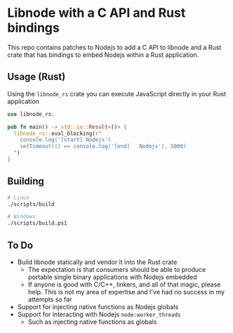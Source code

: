 # Libnode with a C API and Rust bindings

This repo contains patches to Nodejs to add a C API to libnode and a Rust crate that has bindings to embed Nodejs within a Rust application.

## Usage (Rust)

Using the `libnode_rs` crate you can execute JavaScript directly in your Rust application

```rust
use libnode_rs;

pub fn main() -> std::io::Result<()> {
  libnode_rs::eval_blocking(r"
    console.log('[start] Nodejs')
    setTimeout(() => console.log('[end]   Nodejs'), 5000)
  ")
}
```

## Building

```bash
# Linux
./scripts/build

# Windows
./scripts/build.ps1
```

## To Do

- Build libnode statically and vendor it into the Rust crate
  - The expectation is that consumers should be able to produce portable single binary applications with Nodejs embedded
  - If anyone is good with C/C++, linkers, and all of that magic, please help. This is not my area of expertise and I've had no success in my attempts so far
- Support for injecting native functions as Nodejs globals
- Support for interacting with Nodejs `node:worker_threads` 
  - Such as injecting native functions as globals